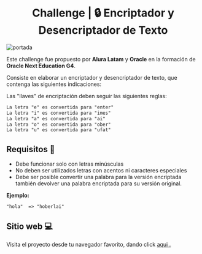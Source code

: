 <h1 align="center">Challenge | 🔒 Encriptador y Desencriptador de Texto</h1>

![portada](https://raw.github.com/davidorellana98/encriptador-desencriptador-one/main/imagenes/portada.png)

Este challenge fue propuesto por **Alura Latam** y **Oracle** en la formación de **Oracle Next Education G4**.

Consiste en elaborar un encriptador y desencriptador de texto, que contenga las siguientes indicaciones:

Las "llaves" de encriptación deben seguir las siguientes reglas:

```xml
La letra "e" es convertida para "enter"
La letra "i" es convertida para "imes"
La letra "a" es convertida para "ai"
La letra "o" es convertida para "ober"
La letra "u" es convertida para "ufat"
```
## Requisitos 📝

- Debe funcionar solo con letras minúsculas
- No deben ser utilizados letras con acentos ni caracteres especiales
- Debe ser posible convertir una palabra para la versión encriptada también devolver una palabra encriptada para su versión original.

**Ejemplo:**

```xml
"hola"  => "hoberlai" 
```

## Sitio web 💻

Visita el proyecto desde tu navegador favorito, dando click [aqui .](https://davidorellana98.github.io/encriptador-desencriptador-one/)